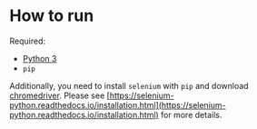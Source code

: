 # How to run

Required:
* [Python 3](python.org)
* ```pip```

Additionally, you need to install ```selenium``` with ```pip``` and download [chromedriver](https://chromedriver.storage.googleapis.com/index.html). Please see [https://selenium-python.readthedocs.io/installation.html](https://selenium-python.readthedocs.io/installation.html) for more details.
